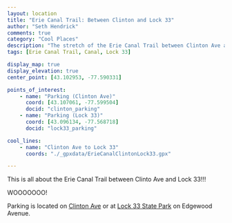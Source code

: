 ```yaml
--- 
layout: location
title: "Erie Canal Trail: Between Clinton and Lock 33"
author: "Seth Hendrick"
comments: true
category: "Cool Places"
description: "The stretch of the Erie Canal Trail between Clinton Ave and Lock 33"
tags: [Erie Canal Trail, Canal, Lock 33]

display_map: true
display_elevation: true
center_point: [43.102953, -77.590331]

points_of_interest:
    - name: "Parking (Clinton Ave)"
      coord: [43.107061, -77.599504]
      docid: "clinton_parking"
    - name: "Parking (Lock 33)"
      coord: [43.096134, -77.568718]
      docid: "lock33_parking"

cool_lines:
    - name: "Clinton Ave to Lock 33"
      coords: "./_gpxdata/ErieCanalClintonLock33.gpx"

---
```


This is all about the Erie Canal Trail between Clinto Ave and Lock 33!!!

WOOOOOOO!

Parking is located on <a href="#" id="clinton_parking">Clinton Ave</a> or at <a href="#" id="lock33_parking"/>Lock 33 State Park</a> on Edgewood Avenue.
